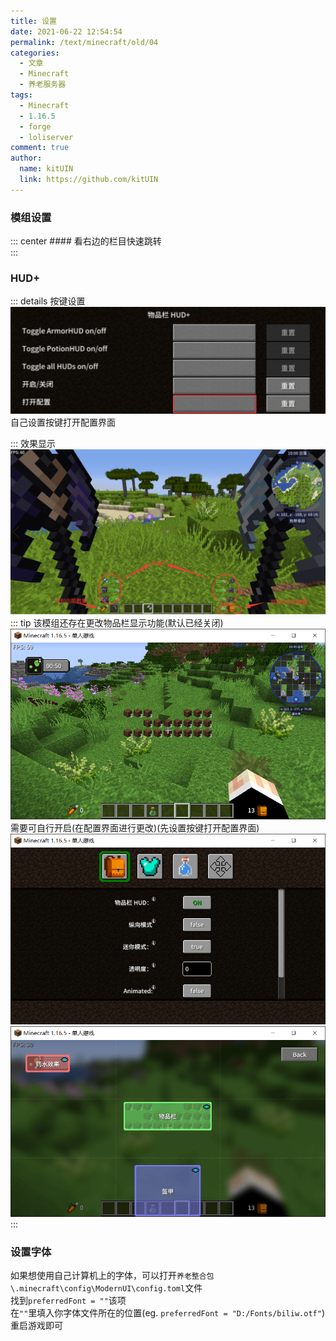 ```yaml
---
title: 设置
date: 2021-06-22 12:54:54
permalink: /text/minecraft/old/04
categories:
  - 文章
  - Minecraft
  - 养老服务器
tags:
  - Minecraft
  - 1.16.5
  - forge
  - loliserver
comment: true
author: 
  name: kitUIN
  link: https://github.com/kitUIN
---
```


### 模组设置
::: center
    #### 看右边的栏目快速跳转  
:::
### HUD+
::: details 按键设置
![img](/img/HUDsettings.png)  
自己设置按键打开配置界面

:::
效果显示  
![img](/img/HUD.png)  
::: tip
该模组还存在更改物品栏显示功能(默认已经关闭)   
![img](/img/HUDitem.png)  
需要可自行开启(在配置界面进行更改)(先设置按键打开配置界面)  
![配置界面](/img/hudsetting.png)  
![img](/img/settings.png)  
:::
### 设置字体
如果想使用自己计算机上的字体，可以打开`养老整合包\.minecraft\config\ModernUI\config.toml`文件  
找到`preferredFont = ""`该项  
在`""`里填入你字体文件所在的位置(eg. `preferredFont = "D:/Fonts/biliw.otf"`)  
重启游戏即可  
